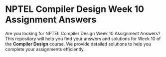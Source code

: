 # NPTEL Compiler Design Week 10 Assignment Answers

Are you looking for NPTEL Compiler Design Week 10 Assignment Answers? This repository will help you find your answers and solutions for Week 10 of the **Compiler Design** course. We provide detailed solutions to help you complete your assignments efficiently.